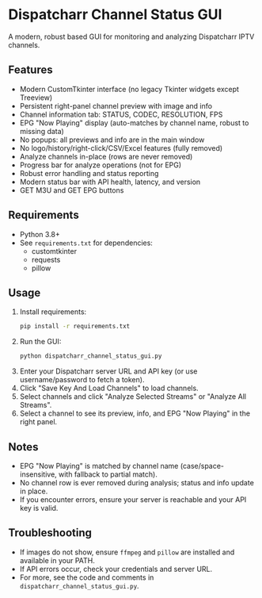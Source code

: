 # Dispatcharr Channel Status GUI

A modern, robust based GUI for monitoring and analyzing Dispatcharr IPTV channels.

## Features
- Modern CustomTkinter interface (no legacy Tkinter widgets except Treeview)
- Persistent right-panel channel preview with image and info
- Channel information tab: STATUS, CODEC, RESOLUTION, FPS
- EPG "Now Playing" display (auto-matches by channel name, robust to missing data)
- No popups: all previews and info are in the main window
- No logo/history/right-click/CSV/Excel features (fully removed)
- Analyze channels in-place (rows are never removed)
- Progress bar for analyze operations (not for EPG)
- Robust error handling and status reporting
- Modern status bar with API health, latency, and version
- GET M3U and GET EPG buttons

## Requirements
- Python 3.8+
- See `requirements.txt` for dependencies:
  - customtkinter
  - requests
  - pillow

## Usage
1. Install requirements:
   ```sh
   pip install -r requirements.txt
   ```
2. Run the GUI:
   ```sh
   python dispatcharr_channel_status_gui.py
   ```
3. Enter your Dispatcharr server URL and API key (or use username/password to fetch a token).
4. Click "Save Key And Load Channels" to load channels.
5. Select channels and click "Analyze Selected Streams" or "Analyze All Streams".
6. Select a channel to see its preview, info, and EPG "Now Playing" in the right panel.

## Notes
- EPG "Now Playing" is matched by channel name (case/space-insensitive, with fallback to partial match).
- No channel row is ever removed during analysis; status and info update in place.
- If you encounter errors, ensure your server is reachable and your API key is valid.

## Troubleshooting
- If images do not show, ensure `ffmpeg` and `pillow` are installed and available in your PATH.
- If API errors occur, check your credentials and server URL.
- For more, see the code and comments in `dispatcharr_channel_status_gui.py`.
